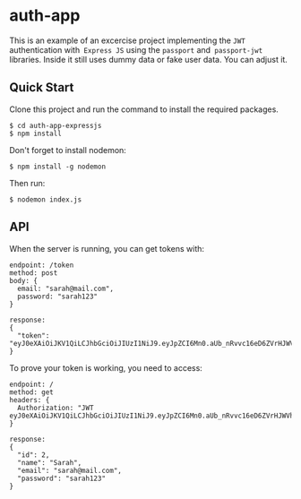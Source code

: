 # auth-app
This is an example of an excercise project implementing the `JWT` authentication with` Express JS` using the `passport` and` passport-jwt` libraries. Inside it still uses dummy data or fake user data. You can adjust it.

## Quick Start
Clone this project and run the command to install the required packages.

```
$ cd auth-app-expressjs
$ npm install
```

Don't forget to install nodemon:
```
$ npm install -g nodemon
```

Then run:
```
$ nodemon index.js
```

## API
When the server is running, you can get tokens with:

```
endpoint: /token
method: post
body: {
  email: "sarah@mail.com", 
  password: "sarah123"
}

response:
{
  "token": "eyJ0eXAiOiJKV1QiLCJhbGciOiJIUzI1NiJ9.eyJpZCI6Mn0.aUb_nRvvc16eD6ZVrHJWVhi0GwjeZpdAIKtHIQa8IpI"
}
```

To prove your token is working, you need to access:
```
endpoint: /
method: get
headers: {
  Authorization: "JWT eyJ0eXAiOiJKV1QiLCJhbGciOiJIUzI1NiJ9.eyJpZCI6Mn0.aUb_nRvvc16eD6ZVrHJWVhi0GwjeZpdAIKtHIQa8IpI"
}

response:
{
  "id": 2,
  "name": "Sarah",
  "email": "sarah@mail.com",
  "password": "sarah123"
}
```

